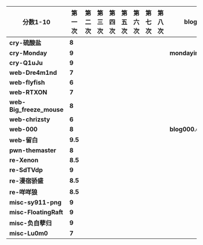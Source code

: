 | **分数1-10** | **第一次** | **第二次** | **第三次** | **第四次** | **第五次** | **第六次** | **第七次** | **第八次** | **blog** |
| --- | --- | --- | --- | --- | --- | --- | --- | --- | --- |
| **cry-硫酸盐** | **8** |  |  |  |  |  |  |  |  |
| **cry-Monday** | **9** |  |  |  |  |  |  |  | **mondaying.cn** |
| **cry-Q1uJu** | **9** |  |  |  |  |  |  |  |  |
| **web-Dre4m1nd** | **7** |  |  |  |  |  |  |  |  |
| **web-flyfish** | **6** |  |  |  |  |  |  |  |  |
| **web-RTXON** | **7** |  |  |  |  |  |  |  |  |
| **web-Big_freeze_mouse** | **8** |  |  |  |  |  |  |  |  |
| **web-chrizsty** | **6** |  |  |  |  |  |  |  |  |
| **web-000** | **8** |  |  |  |  |  |  |  |**blog000.cn**  |
| **web-留白** | **9.5** |  |  |  |  |  |  |  |  |
| **pwn-themaster** | **8** |  |  |  |  |  |  |  |  |
| **re-Xenon** | **8.5** |  |  |  |  |  |  |  |  |
| **re-SdTVdp** | **9** |  |  |  |  |  |  |  |  |
| **re-漫宿骄盛** | **8.5** |  |  |  |  |  |  |  |  |
| **re-咩咩狼** | **8.5** |  |  |  |  |  |  |  |  |
| **misc-sy911-png** | **9** |  |  |  |  |  |  |  |  |
| **misc-FloatingRaft** | **9** |  |  |  |  |  |  |  |  |
| **misc-负自孽归** | **9** |  |  |  |  |  |  |  |  |
| **misc-Lu0m0** | **7** |  |  |  |  |  |  |  |  |
